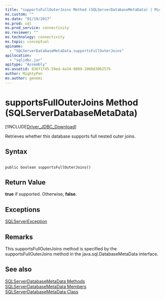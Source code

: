 ```yaml
---
title: "supportsFullOuterJoins Method (SQLServerDatabaseMetaData) | Microsoft Docs"
ms.custom: ""
ms.date: "01/19/2017"
ms.prod: sql
ms.prod_service: connectivity
ms.reviewer: ""
ms.technology: connectivity
ms.topic: conceptual
apiname: 
  - "SQLServerDatabaseMetaData.supportsFullOuterJoins"
apilocation: 
  - "sqljdbc.jar"
apitype: "Assembly"
ms.assetid: 836f1f45-59ed-4a34-9809-2000d3062576
author: MightyPen
ms.author: genemi
---
```

# supportsFullOuterJoins Method (SQLServerDatabaseMetaData)
[!INCLUDE[Driver_JDBC_Download](../../../includes/driver_jdbc_download.md)]

  Retrieves whether this database supports full nested outer joins.  
  
## Syntax  
  
```  
  
public boolean supportsFullOuterJoins()  
```  
  
## Return Value  
 **true** if supported. Otherwise, **false**.  
  
## Exceptions  
 [SQLServerException](../../../connect/jdbc/reference/sqlserverexception-class.md)  
  
## Remarks  
 This supportsFullOuterJoins method is specified by the supportsFullOuterJoins method in the java.sql.DatabaseMetaData interface.  
  
## See also  
 [SQLServerDatabaseMetaData Methods](../../../connect/jdbc/reference/sqlserverdatabasemetadata-methods.md)   
 [SQLServerDatabaseMetaData Members](../../../connect/jdbc/reference/sqlserverdatabasemetadata-members.md)   
 [SQLServerDatabaseMetaData Class](../../../connect/jdbc/reference/sqlserverdatabasemetadata-class.md)  
  
  
